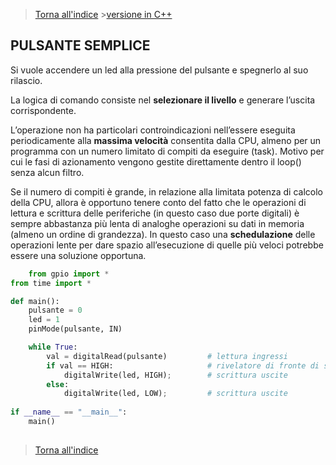 

>[Torna all'indice](indexpulsanti.md)   >[versione in C++](pulsantememoryless.md)
## **PULSANTE SEMPLICE**

Si vuole accendere un led alla pressione del pulsante e spegnerlo al suo rilascio.

La logica di comando consiste nel **selezionare il livello** e generare l’uscita corrispondente.

L’operazione non ha particolari controindicazioni nell’essere eseguita periodicamente alla **massima velocità** consentita dalla CPU, almeno per un programma con un numero limitato di compiti da eseguire (task). Motivo per cui le fasi di azionamento vengono gestite direttamente dentro il loop() senza alcun filtro.

Se il numero di compiti è grande, in relazione alla limitata potenza di calcolo della CPU, allora è opportuno tenere conto del fatto che le operazioni di lettura e scrittura delle periferiche (in questo caso due porte digitali) è sempre abbastanza più lenta di analoghe operazioni su dati in memoria (almeno un ordine di grandezza). In questo caso una **schedulazione** delle operazioni lente per dare spazio all’esecuzione di quelle più veloci potrebbe essere una soluzione opportuna.
```Python	
	from gpio import *
from time import *

def main():
	pulsante = 0
	led = 1
	pinMode(pulsante, IN)

	while True:
		val = digitalRead(pulsante)    		# lettura ingressi
		if val == HIGH:      				# rivelatore di fronte di salita
			digitalWrite(led, HIGH);   		# scrittura uscite
		else:
			digitalWrite(led, LOW);  		# scrittura uscite
			
if __name__ == "__main__":
	main()
	
```
>[Torna all'indice](indexpulsanti.md)
<!--stackedit_data:
eyJoaXN0b3J5IjpbLTEzMzI0MzE3MDldfQ==
-->
